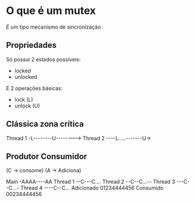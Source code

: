 # O que é um mutex

É um tipo mecanismo de sincronização

## Propriedades

Só possui 2 estados possíveis:
- locked
- unlocked

E 2 operações básicas:
- lock    (L)
- unlock  (U)

## Clássica zona crítica

Thread 1 -L--------U-------->
Thread 2 ----L.....-------U->

## Produtor Consumidor
(C -> consome)
(A -> Adiciona)

Main       -AAAA----AA
Thread 1   --C---C....
Thread 2   --C--C...--
Thread 3   ---C--C...-
Thread 4   ----C--C...
Adicionado 01234444456
Consumido  00234444456

